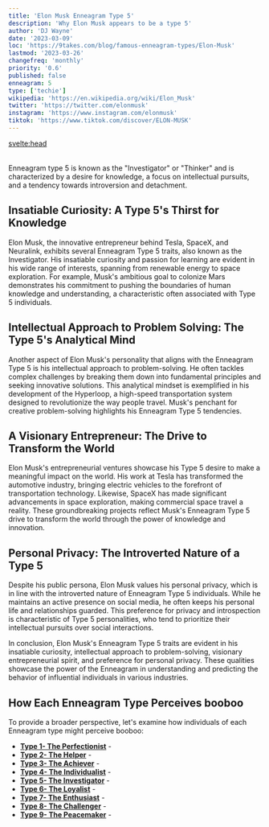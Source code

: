 ```yaml
---
title: 'Elon Musk Enneagram Type 5'
description: 'Why Elon Musk appears to be a type 5'
author: 'DJ Wayne'
date: '2023-03-09'
loc: 'https://9takes.com/blog/famous-enneagram-types/Elon-Musk'
lastmod: '2023-03-26'
changefreq: 'monthly'
priority: '0.6'
published: false
enneagram: 5
type: ['techie']
wikipedia: 'https://en.wikipedia.org/wiki/Elon_Musk'
twitter: 'https://twitter.com/elonmusk'
instagram: 'https://www.instagram.com/elonmusk'
tiktok: 'https://www.tiktok.com/discover/ELON-MUSK'
---
```


<svelte:head>

<meta property="og:image" content="https://9takes.com/types/5s/Elon-Musk.webp" />
  <link rel="canonical" href="https://9takes.com/blog/famous-enneagram-types/Elon-Musk">
</svelte:head>
<script>
	import  PopCard  from "../../../lib/components/atoms/PopCard.svelte";
</script>
<div
	style="display: flex;
    justify-content: center;
    margin: 1rem 0;
	"
>
	<PopCard
		image={`/types/5s/${'Elon-Musk'}.webp`}
		showIcon={false}
		displayText="Elon Musk"
		subtext=""
	/>
</div>

<p class="firstLetter">Enneagram type 5 is known as the "Investigator" or "Thinker" and is characterized by a desire for knowledge, a focus on intellectual pursuits, and a tendency towards introversion and detachment.</p>

## Insatiable Curiosity: A Type 5's Thirst for Knowledge

Elon Musk, the innovative entrepreneur behind Tesla, SpaceX, and Neuralink, exhibits several Enneagram Type 5 traits, also known as the Investigator. His insatiable curiosity and passion for learning are evident in his wide range of interests, spanning from renewable energy to space exploration. For example, Musk's ambitious goal to colonize Mars demonstrates his commitment to pushing the boundaries of human knowledge and understanding, a characteristic often associated with Type 5 individuals.

## Intellectual Approach to Problem Solving: The Type 5's Analytical Mind

Another aspect of Elon Musk's personality that aligns with the Enneagram Type 5 is his intellectual approach to problem-solving. He often tackles complex challenges by breaking them down into fundamental principles and seeking innovative solutions. This analytical mindset is exemplified in his development of the Hyperloop, a high-speed transportation system designed to revolutionize the way people travel. Musk's penchant for creative problem-solving highlights his Enneagram Type 5 tendencies.

## A Visionary Entrepreneur: The Drive to Transform the World

Elon Musk's entrepreneurial ventures showcase his Type 5 desire to make a meaningful impact on the world. His work at Tesla has transformed the automotive industry, bringing electric vehicles to the forefront of transportation technology. Likewise, SpaceX has made significant advancements in space exploration, making commercial space travel a reality. These groundbreaking projects reflect Musk's Enneagram Type 5 drive to transform the world through the power of knowledge and innovation.

## Personal Privacy: The Introverted Nature of a Type 5

Despite his public persona, Elon Musk values his personal privacy, which is in line with the introverted nature of Enneagram Type 5 individuals. While he maintains an active presence on social media, he often keeps his personal life and relationships guarded. This preference for privacy and introspection is characteristic of Type 5 personalities, who tend to prioritize their intellectual pursuits over social interactions.

In conclusion, Elon Musk's Enneagram Type 5 traits are evident in his insatiable curiosity, intellectual approach to problem-solving, visionary entrepreneurial spirit, and preference for personal privacy. These qualities showcase the power of the Enneagram in understanding and predicting the behavior of influential individuals in various industries.

## How Each Enneagram Type Perceives booboo

To provide a broader perspective, let's examine how individuals of each Enneagram type might perceive booboo:

- **[Type 1- The Perfectionist](/blog/enneagram/enneagram-type-1)** -
- **[Type 2- The Helper](/blog/enneagram/enneagram-type-2)** -
- **[Type 3- The Achiever](/blog/enneagram/enneagram-type-3)** -
- **[Type 4- The Individualist](/blog/enneagram/enneagram-type-4)** -
- **[Type 5- The Investigator](/blog/enneagram/enneagram-type-5)** -
- **[Type 6- The Loyalist](/blog/enneagram/enneagram-type-6)** -
- **[Type 7- The Enthusiast](/blog/enneagram/enneagram-type-7)** -
- **[Type 8- The Challenger](/blog/enneagram/enneagram-type-8)** -
- **[Type 9- The Peacemaker](/blog/enneagram/enneagram-type-9)** -

<div>
<script type="application/ld+json">

</script>
</div>

<style lang="scss">
  .accordion {
    background-color: #eee;
    color: #444;
    cursor: pointer;
    padding: 18px;
    border: none;
    text-align: left;
    outline: none;
    font-size: 15px;
    transition: 0.4s;
  }

  .accordion:hover {
    background-color: var(--color-theme-purple-v);
    color: var(--color-theme-purple);
  }

  /*.panel:hover {

    background-color: #ccc;

}*/

  .panel {
    padding: 18px;
    /*display: none;*/
    background-color: white;
    overflow: hidden;

  }
</style>

